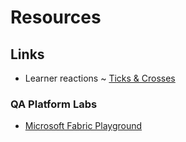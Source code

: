 # Resources

## Links

- Learner reactions ~ [Ticks & Crosses](https://tick.qaalabs.com/de5/m3)

### QA Platform Labs

- [Microsoft Fabric Playground](https://bud.sso.app.qa.com/lab/microsoft-fabric-playground/)
